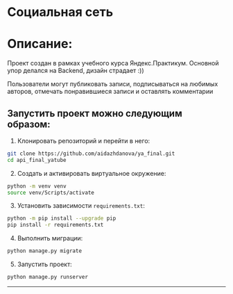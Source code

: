 Социальная сеть
=====
Описание:
=====
Проект создан в рамках учебного курса Яндекс.Практикум.
Основной упор делался на Backend, дизайн страдает :))

Пользователи могут публиковать записи, подписываться на любимых авторов, отмечать понравившиеся записи и оставлять комментарии

Запустить проект можно следующим образом:
----------


1. Клонировать репозиторий и перейти в него:
```bash
git clone https://github.com/aidazhdanova/ya_final.git
cd api_final_yatube
```
2. Cоздать и активировать виртуальное окружение:
```bash
python -m venv venv
source venv/Scripts/activate
```
3. Установить зависимости ```requirements.txt```:
```bash
python -m pip install --upgrade pip
pip install -r requirements.txt
```
4. Выполнить миграции:
```bash
python manage.py migrate
```
5. Запустить проект:
```bash
python manage.py runserver
```
----------
